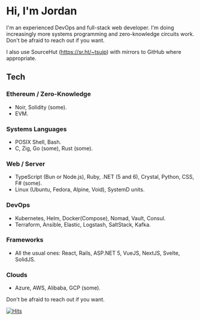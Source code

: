 # Hi, I'm Jordan

I'm an experienced DevOps and full-stack web developer. I'm doing increasingly more systems programming and zero-knowledge circuits work. Don't be afraid to reach out if you want.

I also use SourceHut (https://sr.ht/~tsujp) with mirrors to GitHub where appropriate.

## Tech

### Ethereum / Zero-Knowledge

  - Noir, Solidity (some).
  - EVM.

### Systems Languages

  - POSIX Shell, Bash.
  - C, Zig, Go (some), Rust (some).

### Web / Server

  - TypeScript (Bun or Node.js), Ruby, .NET (5 and 6), Crystal, Python, CSS, F# (some).
  - Linux (Ubuntu, Fedora, Alpine, Void), SystemD units.

### DevOps

  - Kubernetes, Helm, Docker(Compose), Nomad, Vault, Consul.
  - Terraform, Ansible, Elastic, Logstash, SaltStack, Kafka.

### Frameworks

  - All the usual ones: React, Rails, ASP.NET 5, VueJS, NextJS, Svelte, SolidJS.

### Clouds

  - Azure, AWS, Alibaba, GCP (some).

Don't be afraid to reach out if you want.

[![Hits](https://hits.seeyoufarm.com/api/count/incr/badge.svg?url=https%3A%2F%2Fgithub.com%2Ftsujp&count_bg=%2379C83D&title_bg=%23555555&icon=&icon_color=%23E7E7E7&title=hits&edge_flat=false)](https://hits.seeyoufarm.com)
